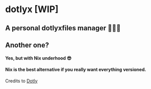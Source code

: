 # dotlyx [WIP]

## A personal dotlyxfiles manager 🧑🏻‍💻
## Another one?
#### Yes, but with Nix underhood 😎
#### Nix is the best alternative if you really want everything versioned. 

Credits to [Dotly](https://github.com/CodelyTV/dotly)
